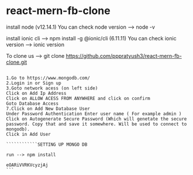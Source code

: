 # react-mern-fb-clone

install node (v12.14.1)
You can check node version --> node -v

install ionic cli --> npm install -g @ionic/cli (6.11.11)
You can check ionic version --> ionic version

To clone us --> git clone https://github.com/pppratyush3/react-mern-fb-clone.git

`````````````SETTING UP MONGO DB

1.Go to https://www.mongodb.com/
2.Login in or Sign up
3.Goto network acess (on left side)
Click on Add Ip Address
Click on ALLOW ACESS FROM ANYWHERE and click on confirm
Goto Database Access
7.Click on Add New Database User
Under Password Authentication Enter user name ( For example admin )
Click on Autogenerate Secure Password (Which will genetate the secure password. Copy that and save it somewhere. Will be used to connect to mongodb).
Click in Add User

````````````SETTING UP MONGO DB

run --> npm install

eOARiVVRKVcyzjAj
```
`````````````
